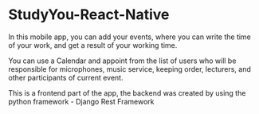 # StudyYou-React-Native

In this mobile app, you can add your events,
where you can write the time of your work, 
and get a result of your working time.

You can use a Calendar and appoint from the list of users 
who will be responsible for microphones, music service, 
keeping order, lecturers, and other participants of current event.

This is a frontend part of the app, 
the backend was created by using 
the python framework -  Django Rest Framework
